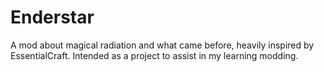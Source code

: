 # Enderstar
A mod about magical radiation and what came before, heavily inspired by EssentialCraft. Intended as a project to assist in my learning modding.
